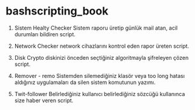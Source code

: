 # bashscripting_book

1) Sistem Healty Checker
Sistem raporu üretip günlük mail atan, acil durumları bildiren script.

2) Network Checker
network cihazlarını kontrol eden rapor üreten script.

3) Disk Crypto
diskinizi önceden seçtiğiniz algoritmayla şifreleyen çözen script.

4) Remover - remo
Sistemden silemediğiniz klasör veya too long hatası aldığınız uygulamaları da silen sistem komutunun yazımı.

5) Twit-follower
Belirlediğiniz kullanıcı belirlediğiniz sözcüğü kullanınca size haber veren script.
